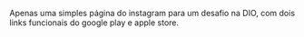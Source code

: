Apenas uma simples página do instagram para um desafio na DIO, com dois links funcionais do google play e apple store. 
